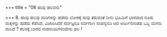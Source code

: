 +++
title = "08 ಹಾವು ಹಲವನು"

+++
8. ಹಾವು ಹಲವು ಮರಿಗಳನ್ನು ಹಡೆದು ಲೋಕಕ್ಕೆ ಸಾವು ತರುವಂತೆ ನೀನು ಭೂಮಿಗೆ ಭಾರವಾದ ನೂರು ಮಕ್ಕಳನ್ನು ಹಡೆದು ಕೆಡೆಸಿದೆ. ವಿಚಾರಿಸಿದರೆ ಸರ್ವಜ್ಞನೂ ಸರ್ವಗುಣ ಸಂಪನ್ನನೂ ಆದ ಅರ್ಜುನನಂತಹ ಒಬ್ಬ ಮಗನು ಸಾಲದೆ ? ಕೆಲಸಕ್ಕೆ ಬಾರದ ನಾಡನಾಯಿಗಳಿಂದೇನು ಫಲ !